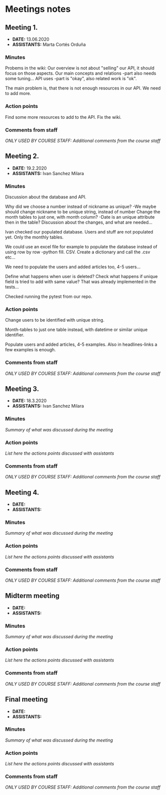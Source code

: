 # Meetings notes

## Meeting 1.
* **DATE:** 13.06.2020
* **ASSISTANTS:** Marta Cortés Orduña

### Minutes

Probems in the wiki:
Our overview is not about "selling" our API, it should focus on those aspects.
Our main concepts and relations -part also needs some tuning...
API uses -part is "okay", also related work is "ok".

The main problem is, that there is not enough resources in our API.
We need to add more.

### Action points

Find some more resources to add to the API.
Fix the wiki.


### Comments from staff
*ONLY USED BY COURSE STAFF: Additional comments from the course staff*

## Meeting 2.
* **DATE:** 19.2.2020
* **ASSISTANTS:** Ivan Sanchez Milara

### Minutes
Discussion about the database and API.

Why did we choose a number instead of nickname as unique?
-We maybe should change nickname to be unique string, instead of number
Change the month tables to just one, with month column?
-Date is an unique attribute then in the table?
Discussion about the changes, and what are needed...

Ivan checked our populated database.
Users and stuff are not populated yet.
Only the monthly tables.

We could use an excel file for example to populate the database instead of
using row by row -python fill. CSV.
Create a dictionary and call the .csv etc...

We need to populate the users and added articles too, 4-5 users...

Define what happens when user is deleted?
Check what happens if unique field is tried to add with same value?
That was already implemented in the tests...

Checked running the pytest from our repo.

### Action points
Change users to be identified with unique string.

Month-tables to just one table instead, with datetime or similar unique identifier.

Populate users and added articles, 4-5 examples.
Also in headlines-links a few examples is enough.

### Comments from staff
*ONLY USED BY COURSE STAFF: Additional comments from the course staff*

## Meeting 3.
* **DATE:** 18.3.2020
* **ASSISTANTS:** Ivan Sanchez Milara

### Minutes
*Summary of what was discussed during the meeting*

### Action points
*List here the actions points discussed with assistants*


### Comments from staff
*ONLY USED BY COURSE STAFF: Additional comments from the course staff*

## Meeting 4.
* **DATE:**
* **ASSISTANTS:**

### Minutes
*Summary of what was discussed during the meeting*

### Action points
*List here the actions points discussed with assistants*


### Comments from staff
*ONLY USED BY COURSE STAFF: Additional comments from the course staff*

## Midterm meeting
* **DATE:**
* **ASSISTANTS:**

### Minutes
*Summary of what was discussed during the meeting*

### Action points
*List here the actions points discussed with assistants*


### Comments from staff
*ONLY USED BY COURSE STAFF: Additional comments from the course staff*

## Final meeting
* **DATE:**
* **ASSISTANTS:**

### Minutes
*Summary of what was discussed during the meeting*

### Action points
*List here the actions points discussed with assistants*


### Comments from staff
*ONLY USED BY COURSE STAFF: Additional comments from the course staff*

